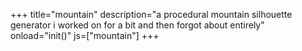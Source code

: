 +++
title="mountain"
description="a procedural mountain silhouette generator i worked on for a bit and then forgot about entirely"
onload="init()"
js=["mountain"]
+++

<canvas id="main-canvas"></canvas>
